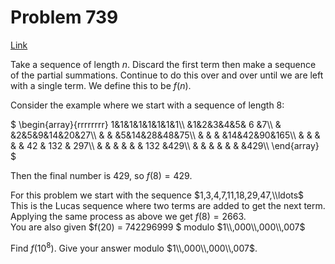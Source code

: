 # Problem 739

[Link](https://projecteuler.net/problem=739)

Take a sequence of length $n$. Discard the first term then make a sequence of the partial summations. Continue to do this over and over until we are left with a single term. We define this to be $f(n)$. 

Consider the example where we start with a sequence of length 8: 

$ \\begin{array}{rrrrrrrr} 1&1&1&1&1&1&1&1\\\\ &1&2&3&4&5& 6 &7\\\\ & &2&5&9&14&20&27\\\\ & & &5&14&28&48&75\\\\ & & & &14&42&90&165\\\\ & & & & & 42 & 132 & 297\\\\ & & & & & & 132 &429\\\\ & & & & & & &429\\\\ \\end{array} $ 

Then the final number is $429$, so $f(8) = 429$. 

For this problem we start with the sequence $1,3,4,7,11,18,29,47,\\ldots$  
This is the Lucas sequence where two terms are added to get the next term.  
Applying the same process as above we get $f(8) = 2663$.  
You are also given $f(20) = 742296999 $ modulo $1\\,000\\,000\\,007$ 

Find $f(10^8)$. Give your answer modulo $1\\,000\\,000\\,007$.
